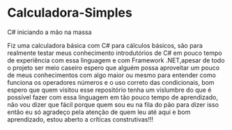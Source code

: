 # Calculadora-Simples
C# iniciando a mão na massa

Fiz uma calculadora básica com C# para cálculos básicos, são para realmente testar meus conhecimento introdutórios de C# em pouco tempo de experiência com essa linguagem e com Framework .NET,apesar de todo o projeto ser meio caseiro espero que alguém possa aproveitar um pouco de meus conhecimentos com algo maior ou mesmo para entender como funciona os operadores números e o uso correto das condicionais, bom espero que quem visitou esse repositório tenha um vislumbre do que é possível fazer com essa linguagem em tão pouco tempo de aprendizado, não vou dizer que fácil porque quem sou eu na fila do pão para dizer isso então eu só agradeço pela atenção de quem leu até aqui e bom aprendizado, estou aberto a críticas construtivas!!!
